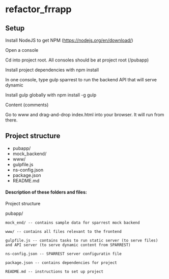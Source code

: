 # refactor_frrapp

## Setup
Install NodeJS to get NPM (https://nodejs.org/en/download/)

Open a console

Cd into project root. All consoles should be at project root (/pubapp)

Install project dependencies with npm install

In one console, type gulp sparrest to run the backend API that will serve dynamic

Install gulp globally with npm install -g gulp

Content (comments)

Go to www and drag-and-drop index.html into your browser. It will run from there.


## Project structure
* pubapp/
* mock_backend/
* www/
* gulpfile.js
* ns-config.json
* package.json
* README.md

#### Description of these folders and files:

Project structure

pubapp/

    mock_end/ -- contains sample data for sparrest mock backend
    
    www/ -- contains all files relevant to the frontend
    
    gulpfile.js -- contains tasks to run static server (to serve files)
    and API server (to serve dynamic content from SPARREST)
    
    ns-config.json -- SPARREST server configuratin file
    
    package.json -- contains dependencies for project
    
    README.md -- instructions to set up project
